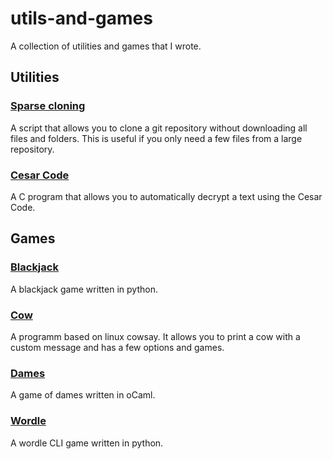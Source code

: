 # utils-and-games
A collection of utilities and games that I wrote. 

## Utilities
### [Sparse cloning](sparse-checkout%20%5Bshell%5D)
A script that allows you to clone a git repository without downloading all files and folders. This is useful if you only need a few files from a large repository.

### [Cesar Code](cesar-code%20%5BC%5D)
A C program that allows you to automatically decrypt a text using the Cesar Code.

## Games
### [Blackjack](blackjack%20%5Bpy%5D)
A blackjack game written in python.

### [Cow](cow%20%5BC%5D%20%5Bshell%5D)
A programm based on linux cowsay. It allows you to print a cow with a custom message and has a few options and games.

### [Dames](dames%20%5BoCaml%5D)
A game of dames written in oCaml.

### [Wordle](wordle%20%5Bpy%5D)
A wordle CLI game written in python.